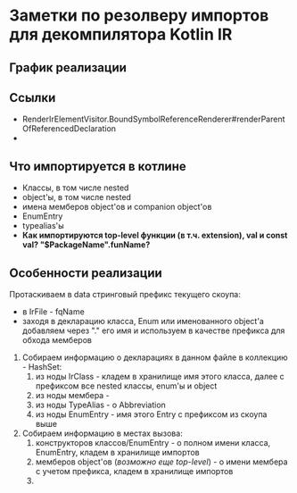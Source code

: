 # Заметки по резолверу импортов для декомпилятора Kotlin IR

## График реализации

## Ссылки

* RenderIrElementVisitor.BoundSymbolReferenceRenderer#renderParentOfReferencedDeclaration
* 

## Что импортируется в котлине

* Классы, в том числе nested
* object'ы, в том числе nested
* имена мемберов object'ов и companion object'ов
* EnumEntry
* typealias'ы
* **Как импортируются top-level функции (в т.ч. extension), val и const val? "$PackageName".funName?**

## Особенности реализации

Протаскиваем в data стринговый префикс текущего скоупа:

* в IrFile - fqName
* заходя в декларацию класса, Enum или именованного object'а добавляем через "." его имя и используем в качестве префикса для обхода мемберов 

1) Собираем информацию о декларациях в данном файле в коллекцию - HashSet:
   1) из ноды IrClass - кладем в хранилище имя этого класса, далее с префиксом все nested классы, enum'ы и object
   2) из ноды мембера - 
   3) из ноды TypeAlias - о Abbreviation
   4) из ноды EnumEntry - имя этого Entry c префиксом из скоупа выше
2) Собираем информацию в местах вызова:
   1) конструкторов классов/EnumEntry - о полном имени класса, EnumEntry, кладем в хранилище импортов  
   2) мемберов object'ов (_возможно еще top-level_) - о имени мембера с учетом префикса, кладем в хранилище импортов
   3)  